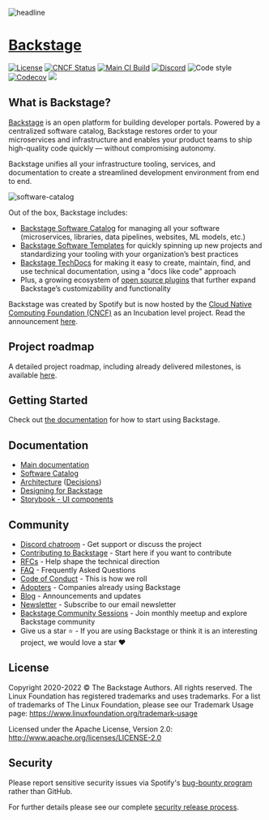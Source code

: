 ![headline](docs/assets/headline.png)

# [Backstage](https://backstage.io)

[![License](https://img.shields.io/badge/License-Apache%202.0-blue.svg)](https://opensource.org/licenses/Apache-2.0)
[![CNCF Status](https://img.shields.io/badge/cncf%20status-incubation-blue.svg)](https://www.cncf.io/projects)
[![Main CI Build](https://github.com/backstage/backstage/workflows/Main%20Master%20Build/badge.svg)](https://github.com/backstage/backstage/actions?query=workflow%3A%22Main+Master+Build%22)
[![Discord](https://img.shields.io/discord/687207715902193673)](https://discord.gg/EBHEGzX)
![Code style](https://img.shields.io/badge/code_style-prettier-ff69b4.svg)
[![Codecov](https://img.shields.io/codecov/c/github/backstage/backstage)](https://codecov.io/gh/backstage/backstage)
[![](https://img.shields.io/npm/v/@backstage/core?label=Version)](https://github.com/backstage/backstage/releases)

## What is Backstage?

[Backstage](https://backstage.io/) is an open platform for building developer portals. Powered by a centralized software catalog, Backstage restores order to your microservices and infrastructure and enables your product teams to ship high-quality code quickly — without compromising autonomy.

Backstage unifies all your infrastructure tooling, services, and documentation to create a streamlined development environment from end to end.

![software-catalog](https://backstage.io/blog/assets/6/header.png)

Out of the box, Backstage includes:

- [Backstage Software Catalog](https://backstage.io/docs/features/software-catalog/software-catalog-overview) for managing all your software (microservices, libraries, data pipelines, websites, ML models, etc.)
- [Backstage Software Templates](https://backstage.io/docs/features/software-templates/software-templates-index) for quickly spinning up new projects and standardizing your tooling with your organization’s best practices
- [Backstage TechDocs](https://backstage.io/docs/features/techdocs/techdocs-overview) for making it easy to create, maintain, find, and use technical documentation, using a "docs like code" approach
- Plus, a growing ecosystem of [open source plugins](https://github.com/backstage/backstage/tree/master/plugins) that further expand Backstage’s customizability and functionality

Backstage was created by Spotify but is now hosted by the [Cloud Native Computing Foundation (CNCF)](https://www.cncf.io) as an Incubation level project. Read the announcement [here](https://backstage.io/blog/2022/03/16/backstage-turns-two#out-of-the-sandbox-and-into-incubation).

## Project roadmap

A detailed project roadmap, including already delivered milestones, is available [here](https://backstage.io/docs/overview/roadmap).

## Getting Started

Check out [the documentation](https://backstage.io/docs/getting-started) for how to start using Backstage.

## Documentation

- [Main documentation](https://backstage.io/docs)
- [Software Catalog](https://backstage.io/docs/features/software-catalog/software-catalog-overview)
- [Architecture](https://backstage.io/docs/overview/architecture-overview) ([Decisions](https://backstage.io/docs/architecture-decisions/adrs-overview))
- [Designing for Backstage](https://backstage.io/docs/dls/design)
- [Storybook - UI components](https://backstage.io/storybook)

## Community

- [Discord chatroom](https://discord.gg/MUpMjP2) - Get support or discuss the project
- [Contributing to Backstage](https://github.com/backstage/backstage/blob/master/CONTRIBUTING.md) - Start here if you want to contribute
- [RFCs](https://github.com/backstage/backstage/labels/rfc) - Help shape the technical direction
- [FAQ](https://backstage.io/docs/FAQ) - Frequently Asked Questions
- [Code of Conduct](CODE_OF_CONDUCT.md) - This is how we roll
- [Adopters](ADOPTERS.md) - Companies already using Backstage
- [Blog](https://backstage.io/blog/) - Announcements and updates
- [Newsletter](https://mailchi.mp/spotify/backstage-community) - Subscribe to our email newsletter
- [Backstage Community Sessions](https://github.com/backstage/community) - Join monthly meetup and explore Backstage community
- Give us a star ⭐️ - If you are using Backstage or think it is an interesting project, we would love a star ❤️

## License

Copyright 2020-2022 © The Backstage Authors. All rights reserved. The Linux Foundation has registered trademarks and uses trademarks. For a list of trademarks of The Linux Foundation, please see our Trademark Usage page: https://www.linuxfoundation.org/trademark-usage

Licensed under the Apache License, Version 2.0: http://www.apache.org/licenses/LICENSE-2.0

## Security

Please report sensitive security issues via Spotify's [bug-bounty program](https://hackerone.com/spotify) rather than GitHub.

For further details please see our complete [security release process](SECURITY.md).
